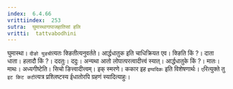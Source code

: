 ```yaml
---
index:  6.4.66
vrittiindex:  253
sutra:  घुमास्थागापाजहातिसां हलि
vritti:  tattvabodhini 
---
```


घुमास्था। `दीङो युडची`त्यतः क्ङितीत्यनुवर्तते। आर्द्धधातुक इति चाधिक्रियत एव। क्ङिति किं ?। दाता धाता। हलादौ किं ?। ददतुः। ददुः। अन्यथा आतो लोपात्परत्वादीत्त्वं स्यात्। आर्द्धधातुके किं ?। मातः। माथः। अध्यगीष्टेति। सिचो ङित्त्वादीत्त्वम्। इक् स्मरणे। ककार इह `इण्वदिकः` इति विशेषणार्थः। `ए`रित्युक्ते तु `इट किट कटी`त्यत्र प्रश्लिष्टस्य ईधातोरपि ग्रहणं स्यादित्याहुः।

